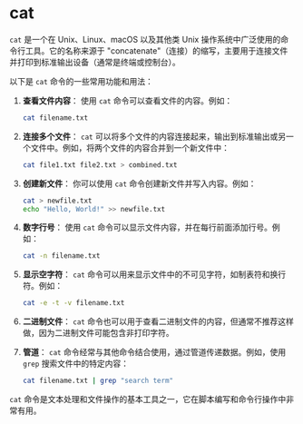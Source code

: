 
# cat

`cat` 是一个在 Unix、Linux、macOS 以及其他类 Unix 操作系统中广泛使用的命令行工具。它的名称来源于 "concatenate"（连接）的缩写，主要用于连接文件并打印到标准输出设备（通常是终端或控制台）。

以下是 `cat` 命令的一些常用功能和用法：

1. **查看文件内容**：
   使用 `cat` 命令可以查看文件的内容。例如：

   ```sh
   cat filename.txt
   ```

2. **连接多个文件**：
   `cat` 可以将多个文件的内容连接起来，输出到标准输出或另一个文件中。例如，将两个文件的内容合并到一个新文件中：

   ```sh
   cat file1.txt file2.txt > combined.txt
   ```

3. **创建新文件**：
   你可以使用 `cat` 命令创建新文件并写入内容。例如：

   ```sh
   cat > newfile.txt
   echo "Hello, World!" >> newfile.txt
   ```

4. **数字行号**：
   使用 `cat` 命令可以显示文件内容，并在每行前面添加行号。例如：

   ```sh
   cat -n filename.txt
   ```

5. **显示空字符**：
   `cat` 命令可以用来显示文件中的不可见字符，如制表符和换行符。例如：

   ```sh
   cat -e -t -v filename.txt
   ```

6. **二进制文件**：
   `cat` 命令也可以用于查看二进制文件的内容，但通常不推荐这样做，因为二进制文件可能包含非打印字符。

7. **管道**：
   `cat` 命令经常与其他命令结合使用，通过管道传递数据。例如，使用 `grep` 搜索文件中的特定内容：

   ```sh
   cat filename.txt | grep "search term"
   ```

`cat` 命令是文本处理和文件操作的基本工具之一，它在脚本编写和命令行操作中非常有用。
